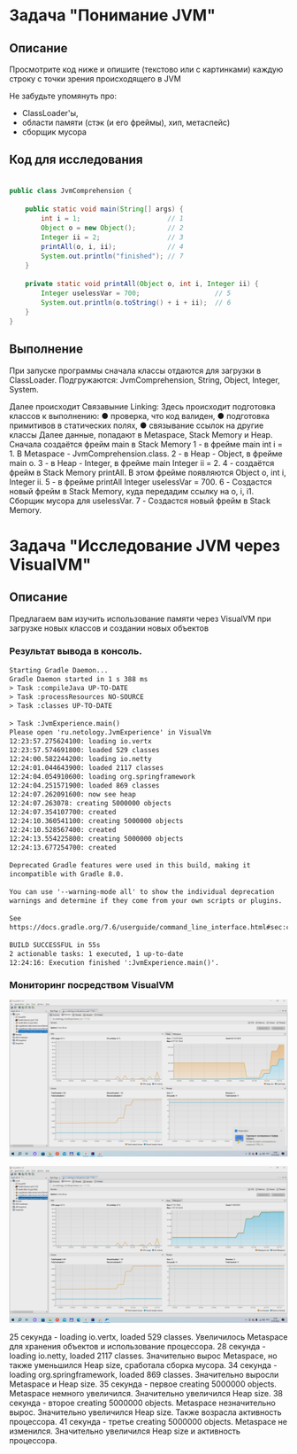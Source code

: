 # Задача "Понимание JVM"

## Описание
Просмотрите код ниже и опишите (текстово или с картинками) каждую строку с точки зрения происходящего в JVM  

Не забудьте упомянуть про: 
- ClassLoader'ы, 
- области памяти (стэк (и его фреймы), хип, метаспейс)  
- сборщик мусора

## Код для исследования
```java

public class JvmComprehension {

    public static void main(String[] args) {
        int i = 1;                      // 1
        Object o = new Object();        // 2
        Integer ii = 2;                 // 3
        printAll(o, i, ii);             // 4
        System.out.println("finished"); // 7
    }

    private static void printAll(Object o, int i, Integer ii) {
        Integer uselessVar = 700;                   // 5
        System.out.println(o.toString() + i + ii);  // 6
    }
}

```

## Выполнение

При запуске программы сначала классы отдаются для загрузки в ClassLoader. Подгружаются: JvmComprehension, String, Object, Integer, System. 

Далее происходит Связавыние Linking: Здесь происходит подготовка классов к выполнению:
● проверка, что код валиден,
● подготовка примитивов в статических
полях,
● связывание ссылок на другие классы
Далее данные, попадают в  Metaspace, Stack Memory и Heap.
Сначала создаётся фрейм main в Stack Memory
1 - в фрейме main int i = 1. В Metaspace - JvmComprehension.class.
2 - в Heap - Object, в фрейме main o.
3 - в Heap - Integer, в фрейме main Integer ii = 2.
4 - создаётся фрейм в Stack Memory printAll. В этом фрейме появляются Object o, int i, Integer ii.
5 - в фрейме printAll  Integer uselessVar = 700.
6 - Создастся новый фрейм в Stack Memory, куда передадим ссылку на o, i, i1. Сборщик мусора для uselessVar.
7 - Создастся новый фрейм в Stack Memory.


# Задача "Исследование JVM через VisualVM"

## Описание
Предлагаем вам изучить использование памяти через VisualVM при загрузке новых классов и создании новых объектов

### Результат вывода в консоль.
```
Starting Gradle Daemon...
Gradle Daemon started in 1 s 388 ms
> Task :compileJava UP-TO-DATE
> Task :processResources NO-SOURCE
> Task :classes UP-TO-DATE

> Task :JvmExperience.main()
Please open 'ru.netology.JvmExperience' in VisualVm
12:23:57.275624100: loading io.vertx
12:23:57.574691800: loaded 529 classes
12:24:00.582244200: loading io.netty
12:24:01.044643900: loaded 2117 classes
12:24:04.054910600: loading org.springframework
12:24:04.251571900: loaded 869 classes
12:24:07.262091600: now see heap
12:24:07.263078: creating 5000000 objects
12:24:07.354107700: created
12:24:10.360541100: creating 5000000 objects
12:24:10.528567400: created
12:24:13.554225800: creating 5000000 objects
12:24:13.677254700: created

Deprecated Gradle features were used in this build, making it incompatible with Gradle 8.0.

You can use '--warning-mode all' to show the individual deprecation warnings and determine if they come from your own scripts or plugins.

See https://docs.gradle.org/7.6/userguide/command_line_interface.html#sec:command_line_warnings

BUILD SUCCESSFUL in 55s
2 actionable tasks: 1 executed, 1 up-to-date
12:24:16: Execution finished ':JvmExperience.main()'.
```

### Мониторинг посредством VisualVM

![task2](./Task2_1.png)

![task2](./Task2_2.png)

25 секунда - loading io.vertx, loaded 529 classes. Увеличилось Metaspace для хранения объектов и использование процессора.
28 секунда - loading io.netty, loaded 2117 classes. Значительно вырос Metaspace, но также уменьшился Heap size, сработала сборка мусора.
34 секунда - loading org.springframework, loaded 869 classes. Значительно выросли Metaspace и Heap size.
35 секунда - первое creating 5000000 objects. Metaspace немного увеличился. Значительно увеличился Heap size.
38 секунда - второе creating 5000000 objects. Metaspace незначительно вырос. Значительно увеличился Heap size. Также возрасла активность процессора.
41 секунда - третье creating 5000000 objects. Metaspace не изменился. Значительно увеличился Heap size и активность процессора.
